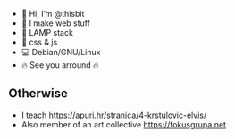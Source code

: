 - 👋 Hi, I’m @thisbit
- :rocket: I make web stuff
- :hammer: LAMP stack
- :art: css & js
- :computer: Debian/GNU/Linux
- :fire: See you arround :fire:

## Otherwise
- I teach https://apuri.hr/stranica/4-krstulovic-elvis/
- Also member of an art collective https://fokusgrupa.net
